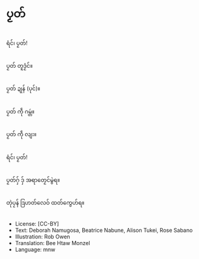 # ပၟတ်

##
ရံင်၊ ပၟတ်!

##
ပၟတ် တူဒၟံင်။

##
ပၟတ် ဍုန် (ပုင်)။

##
ပၟတ် ကဵု ဂမ္တဴ။

##
ပၟတ် ကဵု လျး။

##
ရံင်၊ ပၟတ်!

##
ပၟတ်ဂှ် ဒှ် အရာတၟေင်မွဲရ။

##
တုဲပၠန် ဒြဟတ်လေဝ် ထတ်ကွေဟ်ရ။

##
* License: [CC-BY]
* Text: Deborah Namugosa, Beatrice Nabune, Alison Tukei, Rose Sabano
* Illustration: Rob Owen
* Translation: Bee Htaw Monzel
* Language: mnw
